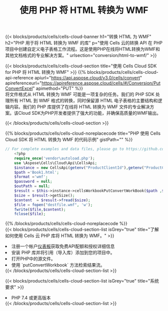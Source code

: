 ﻿---
title: 使用 PHP 将 HTML 转换为 WMF
description: 利用Aspose.Cells Cloud SDK for PHP将HTML格式文件转换为WMF格式文件。
kwords: Excel, Convert HTML to WMF, REST, PHP
howto: How to convert HTML to WMF using Aspose.Cells Cloud PHP library.
---
{{< blocks/products/cells/cells-cloud-banner h1="转换 HTML 为 WMF" h2="PHP 用于将 HTML 转换为 WMF 的库" p="使用 Cells 云的转换 API 在 PHP 项目中创建自定义电子表格工作流程。这是使用PHP在线将HTML转换为WMF和其他文档格式的专业解决方案。" urlsection="conversion/html-to-wmf/" >}}

{{< blocks/products/cells/cells-cloud-section title="使用 Cells Cloud SDK for PHP 将 HTML 转换为 WMF" >}}
{{% blocks/products/cells/cells-cloud-api-reference apiurl="https://api.aspose.cloud/v3.0/cells/convert" apireferenceurl="https://apireference.aspose.cloud/cells/#/Conversion/PutConvertExcel" apimethod="PUT" %}}
<br/>
将文件格式从 HTML 转换为 WMF 可能是一项复杂的任务。我们的 PHP SDK 处理所有 HTML 到 WMF 格式的转换，同时保留源 HTML 电子表格的主要结构和逻辑内容。我们的 PHP 库提供了在线将 HTML 转换为 WMF 文件的专业解决方案。该Cloud SDK为PHP开发者提供了强大的功能，并确保高质量的WMF输出。

{{< /blocks/products/cells/cells-cloud-section >}}

{{% blocks/products/cells/cells-cloud-noreplacecode title="PHP 使用 Cells Cloud SDK 将 HTML 转换为 WMF 的代码示例" gistPath="" %}}
 
```php
// For complete examples and data files, please go to https://github.com/aspose-cells-cloud/aspose-cells-cloud-php/
    <?php
    require_once('vendor\autoload.php');
    use \Aspose\Cells\Cloud\Api\CellsApi;
    $instance = new CellsApi(getenv("ProductClientId"),getenv("ProductClientSecret"));
    $path ='Book1.html';    
    $format ='wmf';
    $password = null;
    $outPath = null;      
    $result = $this->instance->cellsWorkbookPutConvertWorkBook($path ,$format, $password,  $outPath);
    $size = $result->getSize();
    $content  = $result->fread($size);
    $file = fopen("destfile.wmf", 'w');
    fwrite($file,$content);
    fclose($file);
```
 
{{% /blocks/products/cells/cells-cloud-noreplacecode %}}
<br/>
{{< blocks/products/cells/cells-cloud-section-list isGrey="true" title="了解如何使用 Cells 云 PHP 库将 HTML 转换为 WMF。" >}}
<li>注册一个帐户<a href="https://dashboard.aspose.cloud/">仪表板</a>获取免费API配额和授权详细信息</li>
<li>安装 PHP 库并将引用（导入库）添加到您的项目中。</li>
<li>打开PHP中的源文件。</li>
<li>使用 `putConvertWorkbook` 方法检索结果流。</li>
{{< /blocks/products/cells/cells-cloud-section-list >}}

{{< blocks/products/cells/cells-cloud-section-list isGrey="true" title="系统要求" >}}
<li>PHP 7.4 或更高版本</li>
{{< /blocks/products/cells/cells-cloud-section-list >}}
